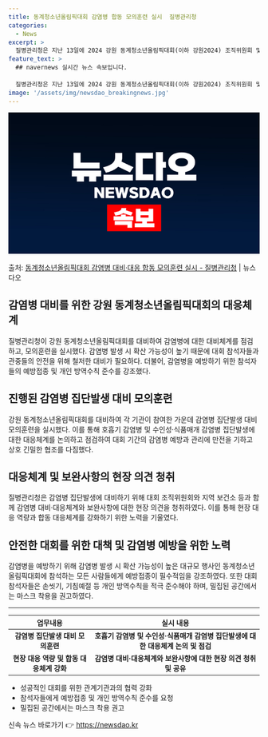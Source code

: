 ```yaml
---
title: 동계청소년올림픽대회 감염병 합동 모의훈련 실시  질병관리청
categories:
  - News
excerpt: >
  질병관리청은 지난 13일에 2024 강원 동계청소년올림픽대회(이하 강원2024) 조직위원회 및 평창 올림픽 …
feature_text: >
  ## navernews 실시간 뉴스 속보입니다.

  질병관리청은 지난 13일에 2024 강원 동계청소년올림픽대회(이하 강원2024) 조직위원회 및 평창 올림픽 …
image: '/assets/img/newsdao_breakingnews.jpg'
---
```


![뉴스다오 속보](/assets/img/newsdao_breakingnews.jpg)

<p>출처: <a href="https://newsdao.kr/2795" rel="dofollow">동계청소년올림픽대회 감염병 대비·대응 합동 모의훈련 실시 - 질병관리청</a> | 뉴스다오</p>

<h2 data-ke-size="size26">감염병 대비를 위한 강원 동계청소년올림픽대회의 대응체계</h2>
<p data-ke-size="size16">질병관리청이 강원 동계청소년올림픽대회를 대비하여 감염병에 대한 대비체계를 점검하고, 모의훈련을 실시했다. 감염병 발생 시 확산 가능성이 높기 때문에 대회 참석자들과 관중들의 안전을 위해 철저한 대비가 필요하다. 더불어, 감염병을 예방하기 위한 참석자들의 예방접종 및 개인 방역수칙 준수를 강조했다.</p>

<h2 data-ke-size="size24">진행된 감염병 집단발생 대비 모의훈련</h2>
<p data-ke-size="size16">강원 동계청소년올림픽대회를 대비하여 각 기관이 참여한 가운데 감염병 집단발생 대비 모의훈련을 실시했다. 이를 통해 호흡기 감염병 및 수인성·식품매개 감염병 집단발생에 대한 대응체계를 논의하고 점검하여 대회 기간의 감염병 예방과 관리에 만전을 기하고 상호 긴밀한 협조를 다짐했다.</p>

<h2 data-ke-size="size24">대응체계 및 보완사항의 현장 의견 청취</h2>
<p data-ke-size="size16">질병관리청은 감염병 집단발생에 대비하기 위해 대회 조직위원회와 지역 보건소 등과 함께 감염병 대비·대응체계와 보완사항에 대한 현장 의견을 청취하였다. 이를 통해 현장 대응 역량과 합동 대응체계를 강화하기 위한 노력을 기울였다.</p>

<h2 data-ke-size="size24">안전한 대회를 위한 대책 및 감염병 예방을 위한 노력</h2>
<p data-ke-size="size16">감염병을 예방하기 위해 감염병 발생 시 확산 가능성이 높은 대규모 행사인 동계청소년올림픽대회에 참석하는 모든 사람들에게 예방접종이 필수적임을 강조하였다. 또한 대회 참석자들은 손씻기, 기침예절 등 개인 방역수칙을 적극 준수해야 하며, 밀집된 공간에서는 마스크 착용을 권고하였다.</p>

<hr class="divider" />

<table>
	<thead>
		<tr>
			<th scope="col">업무내용</th>
			<th scope="col">실시 내용</th>
		</tr>
	</thead>
	<tbody>
		<tr>
			<td style="text-align: center; height: 17px;"><b>감염병 집단발생 대비 모의훈련</b></td>
			<td style="text-align: center; height: 17px;"><b>호흡기 감염병 및 수인성·식품매개 감염병 집단발생에 대한 대응체계 논의 및 점검</b></td>
		</tr>
		<tr>
			<td style="text-align: center; height: 17px;"><b>현장 대응 역량 및 합동 대응체계 강화</b></td>
			<td style="text-align: center; height: 17px;"><b>감염병 대비·대응체계와 보완사항에 대한 현장 의견 청취 및 공유</b></td>
		</tr>
	</tbody>
</table>

<ul>
	<li>성공적인 대회를 위한 관계기관과의 협력 강화</li>
	<li>참석자들에게 예방접종 및 개인 방역수칙 준수를 요청</li>
	<li>밀집된 공간에서는 마스크 착용 권고</li>
</ul> 

신속 뉴스 바로가기 👉 <a href="https://newsdao.kr" rel="dofollow">https://newsdao.kr</a>


